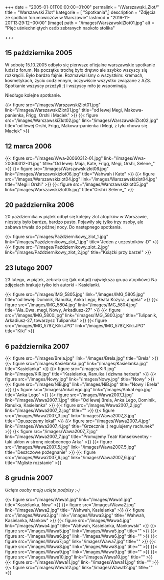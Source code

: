+++
date = "2005-01-01T00:00:00+01:00"
permalink = "/Warszawski_Zlot/"
title = "Warszawski Zlot"
kategorie = [ "Spotkania",]
description = "Zdjęcia ze spotkań forumowiczów w Warszawie"
lastmod = "2016-11-20T13:29:12+00:00"
[image]
path = "/images/WarszawskiZlot01.jpg"
alt = "Pięć uśniechniętych osób zebranych naokoło stolika"

+++

## 15 października 2005

W sobotę 15.10.2005 odbyło się pierwsze oficjalne warszawskie spotkanie ludzi z
forum. Na początku trochę było drętwo ale szybko wszyscy się rozkręcili. Było
bardzo fajnie. Rozmawialiśmy o wszystkim: kremach, kosmetykach, życiu
codziennym, oczywiście wszystko związane z AZS. Spotkanie wszyscy przeżyli ;) i
wszyscy miło je wspominają.

<!-- more -->

Niedługo kolejne spotkanie.

{{< figure src="/images/WarszawskiZlot01.jpg" link="/images/WarszawskiZlot01.jpg" title="od lewej Megi, Makowa-panienka, Frigg, Orshi i Maciek" >}}
{{< figure src="/images/WarszawskiZlot02.jpg" link="/images/WarszawskiZlot02.jpg" title="od lewej Orshi, Frigg, Makowa-panienka i Megi, z tyłu chowa się Maciek" >}}

## 12 marca 2006

{{< figure src="/images/Wwa-20060312-01.jpg" link="/images/Wwa-20060312-01.jpg" title="Od lewej: Maja, Kate, Frigg, Megi, Orshi, Selene\_" >}}
{{< figure src="/images/Warszawskizlot06.jpg" link="/images/Warszawskizlot06.jpg" title="Wahwah i Kate" >}}
{{< figure src="/images/Warszawskizlot04.jpg" link="/images/Warszawskizlot04.jpg" title="Megi i Orshi" >}}
{{< figure src="/images/Warszawskizlot05.jpg" link="/images/Warszawskizlot05.jpg" title="Orshi i Selene\_" >}}

## 20 października 2006

20 października w piątek odbył się kolejny zlot atopików w Warszawie, niestety
było bardzo, bardzo pusto. Pojawiły się tylko trzy osoby, ale zabawa trwała do
późnej nocy. Do następnego spotkania.

{{< figure src="/images/Październikowy_zlot_1.jpg" link="/images/Październikowy_zlot_1.jpg" title="Jeden z uczestników :D" >}}
{{< figure src="/images/Październikowy_zlot_2.jpg" link="/images/Październikowy_zlot_2.jpg" title="Książki przy barze!" >}}

## 23 lutego 2007

23 lutego, w piątek, zebrała się (jak dotąd) największa grupa atopików:) Na
zdjęciach brakuje tylko ich autorki - Kasielanki.

{{< figure src="/images/IMG_5805.jpg" link="/images/IMG_5805.jpg" title="od lewej: Dominik, Ranulka, Anka Lego, Beata Kozyra, angela" >}}
{{< figure src="/images/IMG_5804.jpg" link="/images/IMG_5804.jpg" title="Ala_Dwa, megi, Nowy, Arkadiusz-27" >}}
{{< figure src="/images/IMG_5800.jpg" link="/images/IMG_5800.jpg" title="Tulipanik, Arkadiusz-27, towarzysz Tulipanika" >}}
{{< figure src="/images/IMG_5787_Kiki.JPG" link="/images/IMG_5787_Kiki.JPG" title="Kiki" >}}

## 6 października 2007

{{< figure src="/images/Brela.jpg" link="/images/Brela.jpg" title="Brela" >}}
{{< figure src="/images/Kasielanka.jpg" link="/images/Kasielanka.jpg" title="Kasielanka" >}}
{{< figure src="/images/KiR.jpg" link="/images/KiR.jpg" title="Kasielanka, Ranulka i dziwna herbata" >}}
{{< figure src="/images/Nowy.jpg" link="/images/Nowy.jpg" title="Nowy" >}}
{{< figure src="/images/NiB.jpg" link="/images/NiB.jpg" title="Nowy i Brela" >}}
{{< figure src="/images/AnkaLego.jpg" link="/images/AnkaLego.jpg" title="Anka Lego" >}}
{{< figure src="/images/Wawa2007_1.jpg" link="/images/Wawa2007_1.jpg" title="Od lewej Brela, Anka Lego, Dominik, Ranulka, Kasielanka" >}}
{{< figure src="/images/Wawa2007_2.jpg" link="/images/Wawa2007_2.jpg" title="" >}}
{{< figure src="/images/Wawa2007_3.jpg" link="/images/Wawa2007_3.jpg" title="Opuszczamy lokal" >}}
{{< figure src="/images/Wawa2007_4.jpg" link="/images/Wawa2007_4.jpg" title="Grzecznie ;) regulujemy rachunek" >}}
{{< figure src="/images/Wawa2007_7.jpg" link="/images/Wawa2007_7.jpg" title="Promujemy Teatr Konsekwentny - taki ukłon w stronę nieobecnego Arka" >}}
{{< figure src="/images/Wawa2007_5.jpg" link="/images/Wawa2007_5.jpg" title="Deszczowe pożegnanie" >}}
{{< figure src="/images/Wawa2007_6.jpg" link="/images/Wawa2007_6.jpg" title="Mgliste rozstanie" >}}

## 8 grudnia 2007

*Ucięte osoby mają ucięte podpisy ;-)*

{{< figure src="/images/Wawa1.jpg" link="/images/Wawa1.jpg" title="Kasielanka, Now" >}}
{{< figure src="/images/Wawa2.jpg" link="/images/Wawa2.jpg" title="Wahwah, Kasielanka" >}}
{{< figure src="/images/Wawa3.jpg" link="/images/Wawa3.jpg" title="Wahwah, Kasielanka, Mankow" >}}
{{< figure src="/images/Wawa4.jpg" link="/images/Wawa4.jpg" title="Wahwah, Kasielanka, Mankowski" >}}
{{< figure src="/images/Wawa5.jpg" link="/images/Wawa5.jpg" title="" >}}
{{< figure src="/images/Wawa6.jpg" link="/images/Wawa6.jpg" title="" >}}
{{< figure src="/images/Wawa7.jpg" link="/images/Wawa7.jpg" title="" >}}
{{< figure src="/images/Wawa8.jpg" link="/images/Wawa8.jpg" title="" >}}
{{< figure src="/images/Wawa9.jpg" link="/images/Wawa9.jpg" title="" >}}
{{< figure src="/images/Wawa10.jpg" link="/images/Wawa10.jpg" title="" >}}
{{< figure src="/images/Wawa11.jpg" link="/images/Wawa11.jpg" title="" >}}
{{< figure src="/images/Wawa12.jpg" link="/images/Wawa12.jpg" title="" >}}
